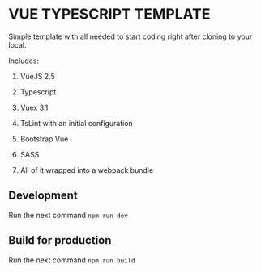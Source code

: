 # VUE TYPESCRIPT TEMPLATE

Simple template with all needed to start coding right after cloning to your local.

Includes:

1. VueJS 2.5

2. Typescript

3. Vuex 3.1

4. TsLint with an initial configuration

5. Bootstrap Vue

6. SASS

7. All of it wrapped into a webpack bundle

## Development

Run the next command
````npm run dev````

## Build for production

Run the next command
````npm run build````